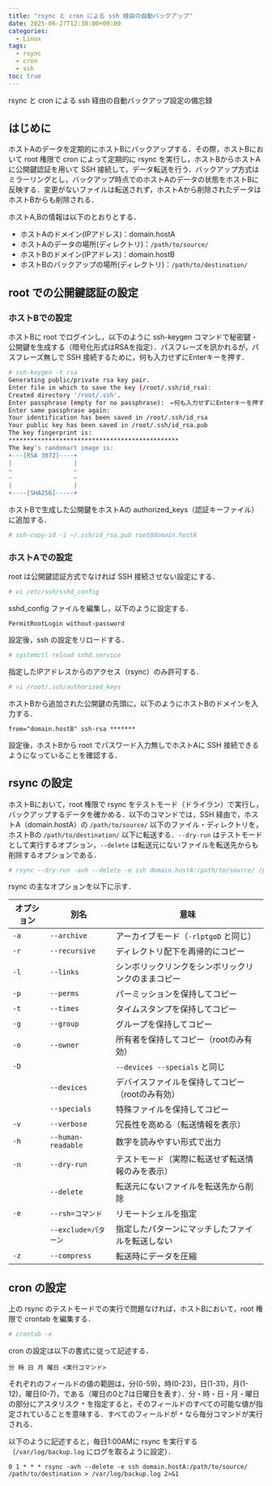 ```yaml
---
title: "rsync と cron による ssh 経由の自動バックアップ"
date: 2025-06-27T12:30:00+09:00
categories:
  - Linux
tags:
  - rsync
  - cron
  - ssh
toc: true
---
```


rsync と cron による ssh 経由の自動バックアップ設定の備忘録

## はじめに

ホストAのデータを定期的にホストBにバックアップする．その際，ホストBにおいて root 権限で cron によって定期的に rsync を実行し，ホストBからホストAに公開鍵認証を用いて SSH 接続して，データ転送を行う．バックアップ方式はミラーリングとし，バックアップ時点でのホストAのデータの状態をホストBに反映する．変更がないファイルは転送されず，ホストAから削除されたデータはホストBからも削除される．

ホストA,Bの情報は以下のとおりとする．

- ホストAのドメイン(IPアドレス)：domain.hostA
- ホストAのデータの場所(ディレクトリ)：`/path/to/source/`
- ホストBのドメイン(IPアドレス)：domain.hostB
- ホストBのバックアップの場所(ディレクトリ)：`/path/to/destination/`

## root での公開鍵認証の設定

### ホストBでの設定

ホストBに root でログインし，以下のように ssh-keygen コマンドで秘密鍵・公開鍵を生成する（暗号化形式はRSAを指定）．パスフレーズを訊かれるが，パスフレーズ無しで SSH 接続するために，何も入力せずにEnterキーを押す．

```bash
# ssh-keygen -t rsa
Generating public/private rsa key pair.
Enter file in which to save the key (/root/.ssh/id_rsa):
Created directory '/root/.ssh'.
Enter passphrase (empty for no passphrase):　←何も入力せずにEnterキーを押す（パスフレーズの設定はしない）
Enter same passphrase again:
Your identification has been saved in /root/.ssh/id_rsa
Your public key has been saved in /root/.ssh/id_rsa.pub
The key fingerprint is:
***********************************************
The key's randomart image is:
+---[RSA 3072]----+
|                 |
~                 ~
~                 ~
|                 |
+----[SHA256]-----+
```

ホストBで生成した公開鍵をホストAの authorized_keys（認証キーファイル）に追加する．

```bash
# ssh-copy-id -i ~/.ssh/id_rsa.pub root@domain.hostA
```

### ホストAでの設定

root は公開鍵認証方式でなければ SSH 接続させない設定にする．

```bash
# vi /etc/ssh/sshd_config
```

sshd_config ファイルを編集し，以下のように設定する．

```
PermitRootLogin without-password
```

設定後，ssh の設定をリロードする．

```bash
# systemctl reload sshd.service
```

指定したIPアドレスからのアクセス（rsync）のみ許可する．

```bash
# vi /root/.ssh/authorized_keys
```

ホストBから追加された公開鍵の先頭に，以下のようにホストBのドメインを入力する．

```
from="domain.hostB" ssh-rsa *******
```

設定後，ホストBから root でパスワード入力無しでホストAに SSH 接続できるようになっていることを確認する．

## rsync の設定

ホストBにおいて，root 権限で rsync をテストモード（ドライラン）で実行し，バックアップするデータを確かめる．以下のコマンドでは，SSH 経由で，ホストA（domain.hostA）の `/path/to/source/` 以下のファイル・ディレクトリを，ホストBの `/path/to/destination/` 以下に転送する．`--dry-run` はテストモードとして実行するオプション，`--delete` は転送元にないファイルを転送先からも削除するオプションである．

```bash
# rsync --dry-run -avh --delete -e ssh domain.hostA:/path/to/source/ /path/to/destination
```

rsync の主なオプションを以下に示す．

|オプション|別名|意味|
|---|---|---|
| `-a` | `--archive` | アーカイブモード（`-rlptgoD` と同じ） |
| `-r` | `--recursive` | ディレクトリ配下を再帰的にコピー |
| `-l` | `--links` | シンボリックリンクをシンボリックリンクのままコピー |
| `-p` | `--perms` | パーミッションを保持してコピー |
| `-t` | `--times` | タイムスタンプを保持してコピー |
| `-g` | `--group` | グループを保持してコピー |
| `-o` | `--owner` | 所有者を保持してコピー（rootのみ有効） |
| `-D` |  | `--devices --specials` と同じ |
| | `--devices` | デバイスファイルを保持してコピー（rootのみ有効） |
| | `--specials` | 特殊ファイルを保持してコピー |
| `-v` | `--verbose` | 冗長性を高める（転送情報を表示） |
| `-h` | `--human-readable` | 数字を読みやすい形式で出力 |
| `-n` | `--dry-run` | テストモード（実際に転送せず転送情報のみを表示） |
| | `--delete` | 転送元にないファイルを転送先から削除 |
| `-e` | `--rsh=コマンド` | リモートシェルを指定 |
| | `--exclude=パターン` | 指定したパターンにマッチしたファイルを転送しない |
| `-z` | `--compress` | 転送時にデータを圧縮 |

## cron の設定

上の rsync のテストモードでの実行で問題なければ，ホストBにおいて，root 権限で crontab を編集する．

```bash
# crontab -e
```

cron の設定は以下の書式に従って記述する．

```
分 時 日 月 曜日 <実行コマンド>
```

それぞれのフィールドの値の範囲は，分(0-59)，時(0-23)，日(1-31)，月(1-12)，曜日(0-7)，である（曜日の0と7は日曜日を表す）．分・時・日・月・曜日の部分にアスタリスク `*` を指定すると，そのフィールドのすべての可能な値が指定されていることを意味する．すべてのフィールドが `*` なら毎分コマンドが実行される．

以下のように記述すると，毎日1:00AMに rsync を実行する（`/var/log/backup.log` にログを取るように設定）．

```
0 1 * * * rsync -avh --delete -e ssh domain.hostA:/path/to/source/ /path/to/destination > /var/log/backup.log 2>&1
```
